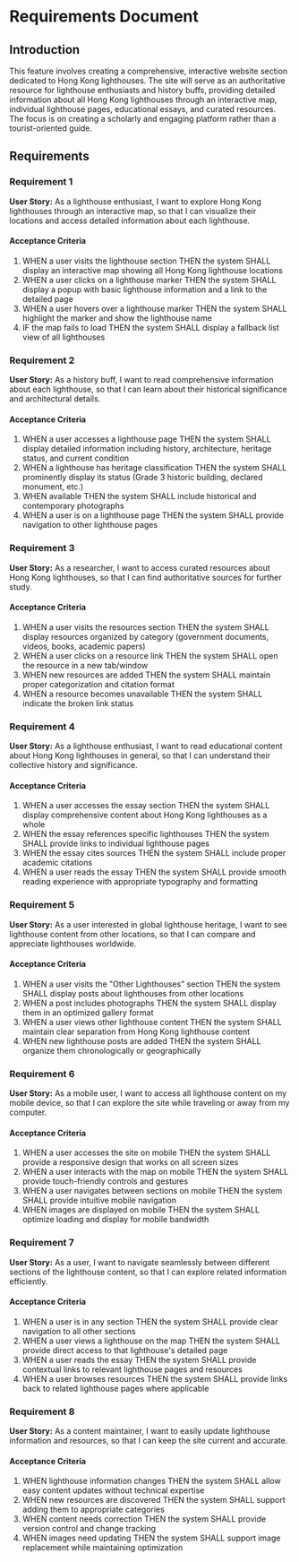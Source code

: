 # Requirements Document

## Introduction

This feature involves creating a comprehensive, interactive website section dedicated to Hong Kong lighthouses. The site will serve as an authoritative resource for lighthouse enthusiasts and history buffs, providing detailed information about all Hong Kong lighthouses through an interactive map, individual lighthouse pages, educational essays, and curated resources. The focus is on creating a scholarly and engaging platform rather than a tourist-oriented guide.

## Requirements

### Requirement 1

**User Story:** As a lighthouse enthusiast, I want to explore Hong Kong lighthouses through an interactive map, so that I can visualize their locations and access detailed information about each lighthouse.

#### Acceptance Criteria

1. WHEN a user visits the lighthouse section THEN the system SHALL display an interactive map showing all Hong Kong lighthouse locations
2. WHEN a user clicks on a lighthouse marker THEN the system SHALL display a popup with basic lighthouse information and a link to the detailed page
3. WHEN a user hovers over a lighthouse marker THEN the system SHALL highlight the marker and show the lighthouse name
4. IF the map fails to load THEN the system SHALL display a fallback list view of all lighthouses

### Requirement 2

**User Story:** As a history buff, I want to read comprehensive information about each lighthouse, so that I can learn about their historical significance and architectural details.

#### Acceptance Criteria

1. WHEN a user accesses a lighthouse page THEN the system SHALL display detailed information including history, architecture, heritage status, and current condition
2. WHEN a lighthouse has heritage classification THEN the system SHALL prominently display its status (Grade 3 historic building, declared monument, etc.)
3. WHEN available THEN the system SHALL include historical and contemporary photographs
4. WHEN a user is on a lighthouse page THEN the system SHALL provide navigation to other lighthouse pages

### Requirement 3

**User Story:** As a researcher, I want to access curated resources about Hong Kong lighthouses, so that I can find authoritative sources for further study.

#### Acceptance Criteria

1. WHEN a user visits the resources section THEN the system SHALL display resources organized by category (government documents, videos, books, academic papers)
2. WHEN a user clicks on a resource link THEN the system SHALL open the resource in a new tab/window
3. WHEN new resources are added THEN the system SHALL maintain proper categorization and citation format
4. WHEN a resource becomes unavailable THEN the system SHALL indicate the broken link status

### Requirement 4

**User Story:** As a lighthouse enthusiast, I want to read educational content about Hong Kong lighthouses in general, so that I can understand their collective history and significance.

#### Acceptance Criteria

1. WHEN a user accesses the essay section THEN the system SHALL display comprehensive content about Hong Kong lighthouses as a whole
2. WHEN the essay references specific lighthouses THEN the system SHALL provide links to individual lighthouse pages
3. WHEN the essay cites sources THEN the system SHALL include proper academic citations
4. WHEN a user reads the essay THEN the system SHALL provide smooth reading experience with appropriate typography and formatting

### Requirement 5

**User Story:** As a user interested in global lighthouse heritage, I want to see lighthouse content from other locations, so that I can compare and appreciate lighthouses worldwide.

#### Acceptance Criteria

1. WHEN a user visits the "Other Lighthouses" section THEN the system SHALL display posts about lighthouses from other locations
2. WHEN a post includes photographs THEN the system SHALL display them in an optimized gallery format
3. WHEN a user views other lighthouse content THEN the system SHALL maintain clear separation from Hong Kong lighthouse content
4. WHEN new lighthouse posts are added THEN the system SHALL organize them chronologically or geographically

### Requirement 6

**User Story:** As a mobile user, I want to access all lighthouse content on my mobile device, so that I can explore the site while traveling or away from my computer.

#### Acceptance Criteria

1. WHEN a user accesses the site on mobile THEN the system SHALL provide a responsive design that works on all screen sizes
2. WHEN a user interacts with the map on mobile THEN the system SHALL provide touch-friendly controls and gestures
3. WHEN a user navigates between sections on mobile THEN the system SHALL provide intuitive mobile navigation
4. WHEN images are displayed on mobile THEN the system SHALL optimize loading and display for mobile bandwidth

### Requirement 7

**User Story:** As a user, I want to navigate seamlessly between different sections of the lighthouse content, so that I can explore related information efficiently.

#### Acceptance Criteria

1. WHEN a user is in any section THEN the system SHALL provide clear navigation to all other sections
2. WHEN a user views a lighthouse on the map THEN the system SHALL provide direct access to that lighthouse's detailed page
3. WHEN a user reads the essay THEN the system SHALL provide contextual links to relevant lighthouse pages and resources
4. WHEN a user browses resources THEN the system SHALL provide links back to related lighthouse pages where applicable

### Requirement 8

**User Story:** As a content maintainer, I want to easily update lighthouse information and resources, so that I can keep the site current and accurate.

#### Acceptance Criteria

1. WHEN lighthouse information changes THEN the system SHALL allow easy content updates without technical expertise
2. WHEN new resources are discovered THEN the system SHALL support adding them to appropriate categories
3. WHEN content needs correction THEN the system SHALL provide version control and change tracking
4. WHEN images need updating THEN the system SHALL support image replacement while maintaining optimization